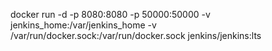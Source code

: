 docker run -d -p 8080:8080 -p 50000:50000 -v jenkins_home:/var/jenkins_home  -v /var/run/docker.sock:/var/run/docker.sock  jenkins/jenkins:lts